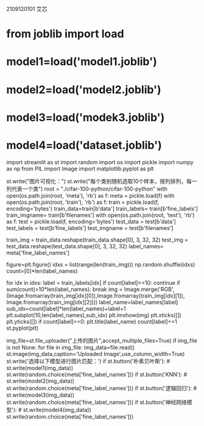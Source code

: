 2109120101 艾芯
# from joblib import load
# model1=load('model1.joblib')
# model2=load('model2.joblib')
# model3=load('modek3.joblib')
# model4=load('dataset.joblib')

import streamlit as st
import random
import os
import pickle
import numpy as np
from PIL import Image
import matplotlib.pyplot as plt

st.write("图片可视化：")
st.write("每个类别随机选取10个样本，按列排列，每一列代表一个类")
root = "./cifar-100-python/cifar-100-python"
with open(os.path.join(root, 'meta'), 'rb') as f:
     meta = pickle.load(f)
with open(os.path.join(root, 'train'), 'rb') as f:
    train = pickle.load(f, encoding='bytes')
    train_data=train[b'data']
    train_labels= train[b'fine_labels']
    train_imgname= train[b'filenames']
with open(os.path.join(root, 'test'), 'rb') as f:
    test = pickle.load(f, encoding='bytes')
    test_data = test[b'data']
    test_labels = test[b'fine_labels']
    test_imgname = test[b'filenames']

train_img = train_data.reshape(train_data.shape[0], 3, 32, 32)
test_img = test_data.reshape(test_data.shape[0], 3, 32, 32)
label_names= meta['fine_label_names']

figure=plt.figure()
idxs = list(range(len(train_img)))
np.random.shuffle(idxs)
count=[0]*len(label_names)

for idx in idxs:
    label = train_labels[idx]
    if count[label]>=10:
        continue
    if sum(count)>10*len(label_names):
        break
    img = Image.merge('RGB', (Image.fromarray(train_img[idx][0]),Image.fromarray(train_img[idx][1]), Image.fromarray(train_img[idx][2])))
    label_name=label_names[label]
    sub_idx=count[label]*len(label_names)+label+1
    plt.subplot(10,len(label_names),sub_idx)
    plt.imshow(img)
    plt.xticks([])
    plt.yticks([])
    if count[label]==0:
        plt.title(label_name)
    count[label]+=1
st.pyplot(plt)

img_file=st.file_uploader("上传的图片",accept_multiple_files=True)
if img_file is not None:
    for file in img_file:
        img_data=file.read()
        st.image(img_data,caption='Uploaded Image',use_column_width=True)
    st.write('选择以下模型进行图片匹配：')
    if st.button('朴素贝叶斯'):
        # st.write(model1(img_data))
        st.write(random.choice(meta['fine_label_names']))
    if st.button('KNN'):
        # st.write(model2(img_data))
        st.write(random.choice(meta['fine_label_names']))
    if st.button('逻辑回归'):
        # st.write(model3(img_data))
        st.write(random.choice(meta['fine_label_names']))
    if st.button('神经网络模型'):
        # st.write(model4(img_data))
        st.write(random.choice(meta['fine_label_names']))
